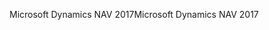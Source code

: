 <span data-ttu-id="10516-101">Microsoft Dynamics NAV 2017</span><span class="sxs-lookup"><span data-stu-id="10516-101">Microsoft Dynamics NAV 2017</span></span>